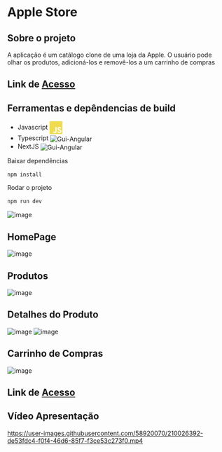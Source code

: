 # Apple Store
## Sobre o projeto
A aplicação é um catálogo clone de uma loja da Apple. O usuário pode olhar os produtos, adicioná-los e removê-los a um carrinho de compras

## Link de [Acesso](https://apple-store-beta.vercel.app/)

## Ferramentas e depêndencias de build

- Javascript <img align="center" alt="Gui-Js" height="30" width="30" src="https://raw.githubusercontent.com/devicons/devicon/master/icons/javascript/javascript-plain.svg"> 
- Typescript <img align="center" alt="Gui-Angular" height="30" width="30" src="https://cdn.jsdelivr.net/gh/devicons/devicon/icons/typescript/typescript-original.svg">
- NextJS <img align="center" alt="Gui-Angular" height="30" width="30" src="https://cdn.jsdelivr.net/gh/devicons/devicon/icons/nextjs/nextjs-original.svg">

Baixar dependências
```bash
npm install
```
Rodar o projeto
```bash
npm run dev
```
![image](https://user-images.githubusercontent.com/58920070/210026022-5f17bd49-f75f-4a6e-801b-018952171b89.png)

## HomePage
![image](https://github.com/athena272/apple-store/assets/58920070/59e6e621-4c2b-4797-9775-af396ea8c500)

## Produtos
![image](https://github.com/athena272/apple-store/assets/58920070/2c6385e0-aee8-4691-a7d0-8b5839c390b1)

## Detalhes do Produto
![image](https://github.com/athena272/apple-store/assets/58920070/026a71bc-3e25-45ac-b143-a9053a54d9d0)
![image](https://github.com/athena272/apple-store/assets/58920070/6622e506-fe17-4cd6-b797-95ebcdd0378e)

## Carrinho de Compras
![image](https://github.com/athena272/apple-store/assets/58920070/b50ea768-c8be-45d1-8ef6-abae06f01f02)

## Link de [Acesso](https://apple-store-beta.vercel.app/)

## Vídeo Apresentação

https://user-images.githubusercontent.com/58920070/210026392-de53fdc4-f0f4-46d6-85f7-f3ce53c273f0.mp4

